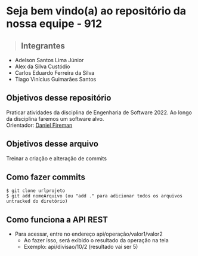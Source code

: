 # Seja bem vindo(a) ao repositório da nossa equipe - 912

>## Integrantes
+ Adelson Santos Lima Júnior
+ Alex da Silva Custódio
+ Carlos Eduardo Ferreira da Silva
+ Tiago Vinícius Guimarães Santos

## Objetivos desse repositório
Praticar atividades da disciplina de Engenharia de Software 2022.
Ao longo da disciplina faremos um software alvo.
<br>
Orientador: [Daniel Fireman](https://github.com/danielfireman)

## Objetivos desse arquivo
Treinar a criação e alteração de commits

## Como fazer commits
```
$ git clone urlprojeto
$ git add nomeArquivo (ou "add ." para adicionar todos os arquivos untracked do diretório)
```
## Como funciona a API REST
+ Para acessar, entre no endereço api/operação/valor1/valor2
  + Ao fazer isso, será exibido o resultado da operação na tela
  + Exemplo: api/divisao/10/2 (resultado vai ser 5)

